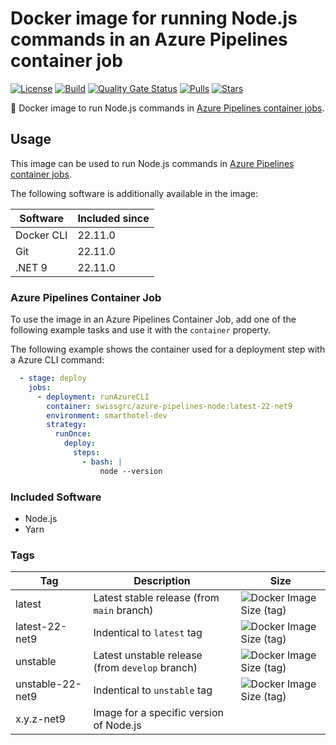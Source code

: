 # Docker image for running Node.js commands in an Azure Pipelines container job

<!-- markdownlint-disable MD013 -->
[![License](https://img.shields.io/badge/license-MIT-blue.svg?style=flat-square)](https://github.com/swissgrc/docker-azure-pipelines-node22-net9/blob/main/LICENSE) [![Build](https://img.shields.io/github/actions/workflow/status/swissgrc/docker-azure-pipelines-node22-net9/publish.yml?branch=develop&style=flat-square)](https://github.com/swissgrc/docker-azure-pipelines-node22-net9/actions/workflows/publish.yml) [![Quality Gate Status](https://sonarcloud.io/api/project_badges/measure?project=swissgrc_docker-azure-pipelines-node22-net9&metric=alert_status)](https://sonarcloud.io/summary/new_code?id=swissgrc_docker-azure-pipelines-node22-net9) [![Pulls](https://img.shields.io/docker/pulls/swissgrc/azure-pipelines-node.svg?style=flat-square)](https://hub.docker.com/r/swissgrc/azure-pipelines-node) [![Stars](https://img.shields.io/docker/stars/swissgrc/azure-pipelines-node.svg?style=flat-square)](https://hub.docker.com/r/swissgrc/azure-pipelines-node)
<!-- markdownlint-restore -->

🐳 Docker image to run Node.js commands in [Azure Pipelines container jobs].

## Usage

This image can be used to run Node.js commands in [Azure Pipelines container jobs].

The following software is additionally available in the image:

| Software   | Included since |
|------------|----------------|
| Docker CLI | 22.11.0        |
| Git        | 22.11.0        |
| .NET 9     | 22.11.0        |

### Azure Pipelines Container Job

To use the image in an Azure Pipelines Container Job, add one of the following example tasks and use it with the `container` property.

The following example shows the container used for a deployment step with a Azure CLI command:

```yaml
  - stage: deploy
    jobs:
      - deployment: runAzureCLI
        container: swissgrc/azure-pipelines-node:latest-22-net9
        environment: smarthotel-dev
        strategy:
          runOnce:
            deploy:
              steps:
                - bash: |
                    node --version
```

### Included Software
- Node.js
- Yarn

### Tags

| Tag              | Description                                          | Size                                                                                                                                  |
|------------------|------------------------------------------------------|---------------------------------------------------------------------------------------------------------------------------------------|
| latest           | Latest stable release (from `main` branch)           | ![Docker Image Size (tag)](https://img.shields.io/docker/image-size/swissgrc/azure-pipelines-node/latest?style=flat-square)           |
| latest-22-net9   | Indentical to `latest` tag                           | ![Docker Image Size (tag)](https://img.shields.io/docker/image-size/swissgrc/azure-pipelines-node/latest-22-net9?style=flat-square)   |
| unstable         | Latest unstable release (from `develop` branch)      | ![Docker Image Size (tag)](https://img.shields.io/docker/image-size/swissgrc/azure-pipelines-node/unstable?style=flat-square)         |
| unstable-22-net9 | Indentical to `unstable` tag                         | ![Docker Image Size (tag)](https://img.shields.io/docker/image-size/swissgrc/azure-pipelines-node/unstable-22-net9?style=flat-square) |
| x.y.z-net9       | Image for a specific version of Node.js              |                                                                                                                                       |

[Azure Pipelines container jobs]: https://docs.microsoft.com/en-us/azure/devops/pipelines/process/container-phases
